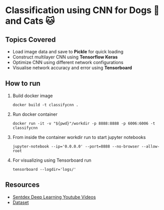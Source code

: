 # Classification using CNN for Dogs :dog: and Cats :cat:

## Topics Covered
- Load image data and save to **Pickle** for quick loading
- Construct multilayer CNN using **Tensorflow Keras**
- Optimize CNN using different network configurations
- Visualise network accuracy and error using **Tensorboard**

## How to run
1. Build docker image
   
   `docker build -t classifycnn .`
2.  Run docker container

    `docker run -it -v "${pwd}"/workdir -p 8888:8888 -p 6006:6006 -t classifycnn`
3.  From inside the container workdir run to start jupyter notebooks

    `jupyter-notebook --ip='0.0.0.0' --port=8888 --no-browser --allow-root`
4. For visualizing using Tensorboard run

    `tensorboard --logdir='logs/'`

## Resources
- [Sentdex Deep Learning Youtube Videos](https://www.youtube.com/watch?v=wQ8BIBpya2k&list=PLQVvvaa0QuDfhTox0AjmQ6tvTgMBZBEXN)
- [Dataset](https://download.microsoft.com/download/3/E/1/3E1C3F21-ECDB-4869-8368-6DEBA77B919F/kagglecatsanddogs_3367a.zip)
